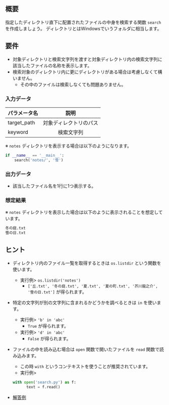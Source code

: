 ## 概要
指定したディレクトリ直下に配置されたファイルの中身を検索する関数 `search` を作成しましょう。
ディレクトリとはWindowsでいうフォルダに相当します。


## 要件
* 対象ディレクトリと検索文字列を渡すと対象ディレクトリ内の検索文字列に該当したファイルの名称を表示します。
* 検索対象のディレクトリ内に更にディレクトリがある場合は考慮しなくて構いません。
  * その中のファイルは検索しなくても問題ありません。

### 入力データ
| パラメータ名   | 説明                |
|:-------------|:-------------------:|
| target_path  | 対象ディレクトリのパス |
| keyword      | 検索文字列           |

※ `notes` ディレクトリを表示する場合は以下のようになります。

```python
if __name__ == '__main__':
    search('notes/', '雪')
```

### 出力データ
* 該当したファイル名を1行に1つ表示する。


### 想定結果
※ `notes` ディレクトリを表示した場合は以下のように表示されることを想定しています。

```bash
冬の庭.txt
雪の日.txt
```

## ヒント
* ディレクトリ内のファイル一覧を取得するときは `os.listdir` という関数を使います。
  * 実行例> `os.listdir('notes')`
    * `['丘.txt', '冬の庭.txt', '夏.txt', '夏の町.txt', '芥川龍之介', '雪の日.txt']` が得られます。

* 特定の文字列が別の文字列に含まれるかどうかを調べるときは `in` を使います。
  * 実行例> `'b' in 'abc'`
    * `True` が得られます。
  * 実行例> `'d' in 'abc'`
    * `False` が得られます。

* ファイルの中を読み込む場合は `open` 関数で開いたファイルを `read` 関数で読み込みます。
  * この時 `with` というコンテキストを使うことが推奨されています。
  * 実行例>
  ```python
  with open('search.py') as f:
        text = f.read()
  ```

* [解答例](/answer1/search1.py)